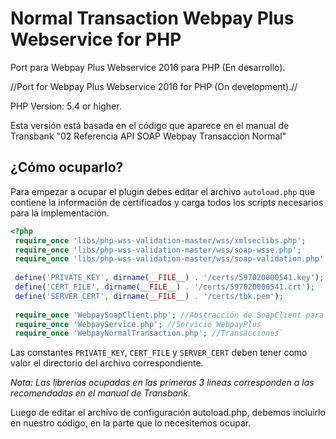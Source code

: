 # Normal Transaction Webpay Plus Webservice for PHP

Port para Webpay Plus Webservice 2016 para PHP (En desarrollo).

//Port for Webpay Plus Webservice 2016 for PHP (On development).//

PHP Version: 5.4 or higher.

Esta versión está basada en el código que aparece en el manual de Transbank "02 Referencia API SOAP Webpay Transaccion Normal"

¿Cómo ocuparlo?
-
Para empezar a ocupar el plugin debes editar el archivo `autoload.php` que contiene la información de certificados y carga
todos los scripts necesarios para la implementación.

```php
<?php
 require_once 'libs/php-wss-validation-master/wss/xmlseclibs.php';
 require_once 'libs/php-wss-validation-master/wss/soap-wsse.php';
 require_once 'libs/php-wss-validation-master/wss/soap-validation.php';
 
 define('PRIVATE_KEY', dirname(__FILE__) . '/certs/597020000541.key'); 
 define('CERT_FILE', dirname(__FILE__) . '/certs/597020000541.crt');
 define('SERVER_CERT', dirname(__FILE__) . '/certs/tbk.pem');
 
 require_once 'WebpaySoapClient.php'; //Abstracción de SoapClient para WebpayPlus
 require_once 'WebpayService.php'; //Servicio WebpayPlus
 require_once 'WebpayNormalTransaction.php'; //Transacciones`
 ```
 
 Las constantes `PRIVATE_KEY`, `CERT_FILE` y `SERVER_CERT` deben tener como valor el directorio del archivo correspondiente.
 
 _Nota: Las librerías ocupadas en las primeras 3 lineas corresponden a las recomendadas en el manual de Transbank._
 
 Luego de editar el archivo de configuración autoload.php, debemos incluirlo en nuestro código, en la parte que lo necesitemos
 ocupar.
 